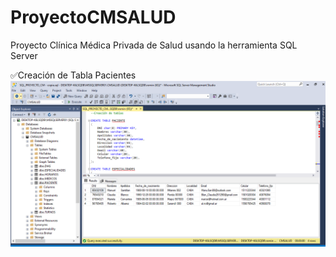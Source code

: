 # ProyectoCMSALUD
Proyecto Clínica Médica Privada de Salud usando la herramienta SQL Server

✅Creación de Tabla Pacientes
![Tabla Paciente](Tabla_PACIENTES.PNG)